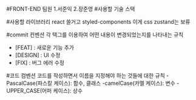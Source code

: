 #FRONT-END 팀원
1.서준익
2.장준영
#사용할 기술 스택

#사용할 라이브러리
react 쓸거고
styled-components 이게 css
zustand는 보류

#commit 컨벤션
각 택그를 이용하여 어떤 내용이 변경되었는지를 나타내는 규칙
- [FEAT] : 새로운 기능 추가
- [DESIGN] : UI 수정
- [FIX] : 버그 에러 수정

#코드 컴벤션
코드를 작성하면서 이름을 지정해야 하는 것들에 대한 규칙
-PascalCase(파스칼 케이스): 함수, 클래스
-camelCase(카멜 케이스): 변수
-UPPER_CASE(어퍼 케이스): 상수

